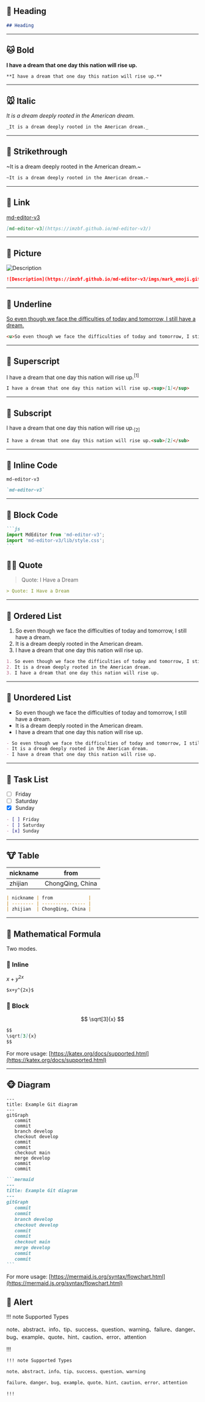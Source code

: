 ## 🐶 Heading

```markdown
## Heading
```

---

## 🐱 Bold

**I have a dream that one day this nation will rise up.**

```markdown
**I have a dream that one day this nation will rise up.**
```

---

## 🐭 Italic

_It is a dream deeply rooted in the American dream._

```markdown
_It is a dream deeply rooted in the American dream._
```

---

## 🐹 Strikethrough

~It is a dream deeply rooted in the American dream.~

```markdown
~It is a dream deeply rooted in the American dream.~
```

---

## 🐻 Link

[md-editor-v3](https://imzbf.github.io/md-editor-v3/)

```markdown
[md-editor-v3](https://imzbf.github.io/md-editor-v3/)
```

---

## 🐼 Picture

![Description](https://imzbf.github.io/md-editor-v3/imgs/mark_emoji.gif)

```markdown
![Description](https://imzbf.github.io/md-editor-v3/imgs/mark_emoji.gif)
```

---

## 🙉 Underline

<u>So even though we face the difficulties of today and tomorrow, I still have a dream.</u>

```markdown
<u>So even though we face the difficulties of today and tomorrow, I still have a dream.</u>
```

---

## 🙊 Superscript

I have a dream that one day this nation will rise up.<sup>[1]</sup>

```markdown
I have a dream that one day this nation will rise up.<sup>[1]</sup>
```

---

## 🐒 Subscript

I have a dream that one day this nation will rise up.<sub>[2]</sub>

```markdown
I have a dream that one day this nation will rise up.<sub>[2]</sub>
```

---

## 🐰 Inline Code

`md-editor-v3`

```markdown
`md-editor-v3`
```

---

## 🦊 Block Code

````markdown
```js
import MdEditor from 'md-editor-v3';
import 'md-editor-v3/lib/style.css';
```
````

## 🐻‍❄️ Quote

> Quote: I Have a Dream

```markdown
> Quote: I Have a Dream
```

---

## 🐨 Ordered List

1. So even though we face the difficulties of today and tomorrow, I still have a dream.
2. It is a dream deeply rooted in the American dream.
3. I have a dream that one day this nation will rise up.

```markdown
1. So even though we face the difficulties of today and tomorrow, I still have a dream.
2. It is a dream deeply rooted in the American dream.
3. I have a dream that one day this nation will rise up.
```

---

## 🐯 Unordered List

- So even though we face the difficulties of today and tomorrow, I still have a dream.
- It is a dream deeply rooted in the American dream.
- I have a dream that one day this nation will rise up.

```markdown
- So even though we face the difficulties of today and tomorrow, I still have a dream.
- It is a dream deeply rooted in the American dream.
- I have a dream that one day this nation will rise up.
```

---

## 🦁 Task List

- [ ] Friday
- [ ] Saturday
- [x] Sunday

```markdown
- [ ] Friday
- [ ] Saturday
- [x] Sunday
```

---

## 🐮 Table

| nickname | from             |
| -------- | ---------------- |
| zhijian  | ChongQing, China |

```markdown
| nickname | from             |
| -------- | ---------------- |
| zhijian  | ChongQing, China |
```

---

## 🐷 Mathematical Formula

Two modes.

### 🐽 Inline

$x+y^{2x}$

```markdown
$x+y^{2x}$
```

### 🐸 Block

$$
\sqrt[3]{x}
$$

```markdown
$$
\sqrt[3]{x}
$$
```

For more usage: [https://katex.org/docs/supported.html](https://katex.org/docs/supported.html)

---

## 🐵 Diagram

```mermaid
---
title: Example Git diagram
---
gitGraph
   commit
   commit
   branch develop
   checkout develop
   commit
   commit
   checkout main
   merge develop
   commit
   commit
```

````markdown
```mermaid
---
title: Example Git diagram
---
gitGraph
   commit
   commit
   branch develop
   checkout develop
   commit
   commit
   checkout main
   merge develop
   commit
   commit
```
````

For more usage: [https://mermaid.js.org/syntax/flowchart.html](https://mermaid.js.org/syntax/flowchart.html)

## 🙈 Alert

!!! note Supported Types

note、abstract、info、tip、success、question、warning、failure、danger、bug、example、quote、hint、caution、error、attention

!!!

```markdown
!!! note Supported Types

note、abstract、info、tip、success、question、warning

failure、danger、bug、example、quote、hint、caution、error、attention

!!!
```
